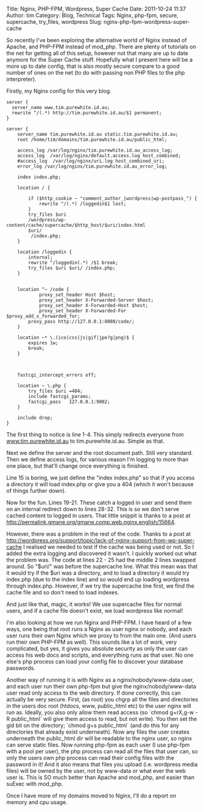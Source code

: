 Title: Nginx, PHP-FPM, Wordpress, Super Cache
Date: 2011-10-24 11:37
Author: tim
Category: Blog, Technical
Tags: Nginx, php-fpm, secure, supercache, try_files, wordpress
Slug: nginx-php-fpm-wordpress-super-cache

So recently I've been exploring the alternative world of Nginx instead
of Apache, and PHP-FPM instead of mod\_php. There are plenty of
tutorials on the net for getting all of this setup, however not that
many are up to date anymore for the Super Cache stuff. Hopefully what I
present here will be a more up to date config, that is also mostly
secure compare to a good number of ones on the net (to do with passing
non PHP files to the php interpreter).

Firstly, my Nginx config for this very blog.

~~~~ {escaped="true" lang="ini" line="1"}
server {
  server_name www.tim.purewhite.id.au;
  rewrite ^/(.*) http://tim.purewhite.id.au/$1 permanent;
}

server {
    server_name tim.purewhite.id.au static.tim.purewhite.id.au;
    root /home/tim/domains/tim.purewhite.id.au/public_html;

    access_log /var/log/nginx/tim.purewhite.id.au_access_log;
    access_log  /var/log/nginx/default.access.log host_combined;
    #access_log  /var/log/nginx/uri.log host_combined_uri;
    error_log /var/log/nginx/tim.purewhite.id.au_error_log;

    index index.php;

    location / {

        if ($http_cookie ~ "comment_author_|wordpress|wp-postpass_") {
            rewrite ^/(.*) /loggedin$1 last;
        }
        try_files $uri
        /wordpress/wp-content/cache/supercache/$http_host/$uri/index.html
        $uri/
         /index.php;
    }

    location /loggedin {
        internal;
        rewrite ^/loggedin(.*) /$1 break;
        try_files $uri $uri/ /index.php;
    }


    location ^~ /code {
            proxy_set_header Host $host;
            proxy_set_header X-Forwarded-Server $host;
            proxy_set_header X-Forwarded-Host $host;
            proxy_set_header X-Forwarded-For $proxy_add_x_forwarded_for;
        proxy_pass http://127.0.0.1:8080/code/;
    }

    location ~* \.(ico|css|js|gif|jpe?g|png)$ {
        expires 1w;
        break;
    }



    fastcgi_intercept_errors off;

    location ~ \.php {
        try_files $uri =404;
        include fastcgi_params;
        fastcgi_pass   127.0.0.1:9002;
    }

    include drop;
}
~~~~

The first thing to notice is line 1-4. This simply redirects everyone
from www.tim.purewhite.id.au to tim.purewhite.id.au. Simple as that.

Next we define the server and the root document path. Still very
standard. Then we define access logs, for various reason I'm logging to
more than one place, but that'll change once everything is finished.

Line 15 is boring, we just define the "index index.php" so that if you
access a directory it will load index.php or give you a 404 (which it
won't because of things further down).

Now for the fun. Lines 19-21. These catch a logged in user and send them
on an internal redirect down to lines 28-32. This is so we don't serve
cached content to logged in users. That little snippit is thanks to a
post at <http://permalink.gmane.org/gmane.comp.web.nginx.english/15664>.

However, there was a problem in the rest of the code. Thanks to a post
at
<http://wordpress.org/support/topic/lack-of-nginx-support-from-wp-super-cache>
I realised we needed to test if the cache was being used or not. So I
added the extra logging and discovered it wasn't. I quickly worked out
what the problem was. The code at lines 22 - 25 had the middle 2 lines
swapped around. So "\$uri/" was before the supercache line. What this
mean was that it would try if the \$uri was a directory, and to load a
directory it would try index.php (due to the index line) and so would
end up loading wordpress through index.php. However, if we try the
supercache line first, we find the cache file and so don't need to load
indexes.

And just like that, magic, it works! We use supercache files for normal
users, and if a cache file doesn't exist, we load wordpress like normal!

I'm also looking at how we run Nginx and PHP-FPM. I have heard of a few
ways, one being that root runs a Nginx as user nginx or nobody, and each
user runs their own Nginx which we proxy to from the main one. (And
users run their own PHP-FPM as well). This sounds like a lot of work,
very complicated, but yes, it gives you absolute security as only the
user can access his web docs and scripts, and everything runs as that
user. No one else's php process can load your config file to discover
your database passwords.

Another way of running it is with Nginx as a nginx/nobody/www-data user,
and each user run their own php-fpm but give the nginx/nobody/www-data
user read only access to the web directory. If done correctly, this can
actually be very secure. First, (as root) you chgrp all the files and
directories in the users doc root (htdocs, www, public\_html etc) to the
user nginx will run as. Ideally, you also only allow them read access
(so \`chmod g+rX,g-w -R public\_html\` will give them access to read,
but not write). You then set the gid bit on the directory; \`chmod g+s
public\_html\` (and do this for any directories that already exist
underneath). Now any files the user creates underneath the public\_html
dir will be readable to the nginx user, so nginx can serve static files.
Now running php-fpm as each user (I use php-fpm with a pool per user),
the php process can read all the files that user can, so only the users
own php process can read their config files with the password in it! And
it also means that files you upload (i.e. wordpress media files) will be
owned by the user, not by www-data or what ever the web user is. This is
SO much better than Apache and mod\_php, and easier than suExec with
mod\_php.

Once I have more of my domains moved to Nginx, I'll do a report on
memory and cpu usage.
